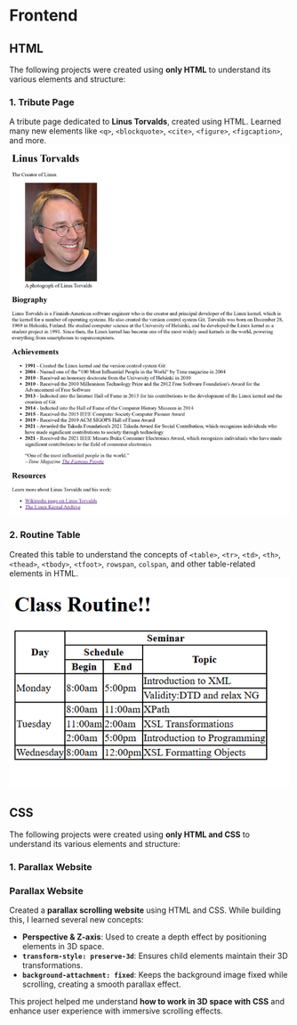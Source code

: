 # Frontend

## HTML
The following projects were created using **only HTML** to understand its various elements and structure:  

###  1. Tribute Page  
A tribute page dedicated to **Linus Torvalds**, created using HTML. Learned many new elements like `<q>`, `<blockquote>`, `<cite>`, `<figure>`, `<figcaption>`, and more.  
![Tribute Page Preview](./01.html/01.tribute%20page/source/TributePageSS.png)

### 2. Routine Table 
Created this table to understand the concepts of `<table>`, `<tr>`, `<td>`, `<th>`, `<thead>`, `<tbody>`, `<tfoot>`, `rowspan`, `colspan`, and other table-related elements in HTML.  
![Table Routine](./01.html/02.routine%20table/tableSS.png)

## CSS
The following projects were created using **only HTML and CSS** to understand its various elements and structure:  
###  1. Parallax Website
### Parallax Website  
Created a **parallax scrolling website** using HTML and CSS. While building this, I learned several new concepts:  

- **Perspective & Z-axis**: Used to create a depth effect by positioning elements in 3D space.  
- **`transform-style: preserve-3d`**: Ensures child elements maintain their 3D transformations.  
- **`background-attachment: fixed`**: Keeps the background image fixed while scrolling, creating a smooth parallax effect.  

This project helped me understand **how to work in 3D space with CSS** and enhance user experience with immersive scrolling effects.  
